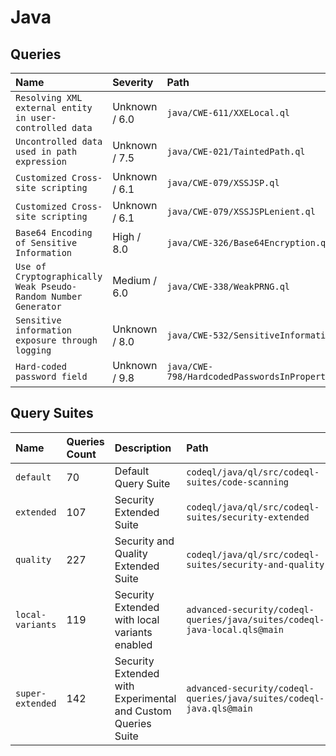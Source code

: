 # Java

## Queries

<!-- AUTOMATION-QUERIES -->
| Name | Severity | Path |
| :--- | :------- | :--- |
| `Resolving XML external entity in user-controlled data` | Unknown / 6.0 | `java/CWE-611/XXELocal.ql` |
| `Uncontrolled data used in path expression` | Unknown / 7.5 | `java/CWE-021/TaintedPath.ql` |
| `Customized Cross-site scripting` | Unknown / 6.1 | `java/CWE-079/XSSJSP.ql` |
| `Customized Cross-site scripting` | Unknown / 6.1 | `java/CWE-079/XSSJSPLenient.ql` |
| `Base64 Encoding of Sensitive Information` | High / 8.0 | `java/CWE-326/Base64Encryption.ql` |
| `Use of Cryptographically Weak Pseudo-Random Number Generator` | Medium / 6.0 | `java/CWE-338/WeakPRNG.ql` |
| `Sensitive information exposure through logging` | Unknown / 8.0 | `java/CWE-532/SensitiveInformation.ql` |
| `Hard-coded password field` | Unknown / 9.8 | `java/CWE-798/HardcodedPasswordsInProperties.ql` |


<!-- AUTOMATION-QUERIES -->

## Query Suites
<!-- AUTOMATION-SUITES -->
| Name | Queries Count | Description | Path |
| :--- | :---- | :--- | :--- |
| `default` | 70 | Default Query Suite | `codeql/java/ql/src/codeql-suites/code-scanning` |
| `extended` | 107 | Security Extended Suite | `codeql/java/ql/src/codeql-suites/security-extended` |
| `quality` | 227 | Security and Quality Extended Suite | `codeql/java/ql/src/codeql-suites/security-and-quality` |
| `local-variants` | 119 | Security Extended with local variants enabled | `advanced-security/codeql-queries/java/suites/codeql-java-local.qls@main` |
| `super-extended` | 142 | Security Extended with Experimental and Custom Queries Suite | `advanced-security/codeql-queries/java/suites/codeql-java.qls@main` |


<!-- AUTOMATION-SUITES -->
